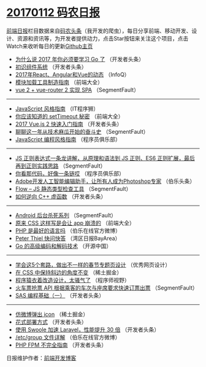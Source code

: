 # [20170112 码农日报](12.md)

[前端日报](http://caibaojian.com/c/news)栏目数据来自[码农头条](http://hao.caibaojian.com/)（我开发的爬虫），每日分享前端、移动开发、设计、资源和资讯等，为开发者提供动力，点击Star按钮来关注这个项目，点击Watch来收听每日的更新[Github主页](https://github.com/kujian/frontendDaily)
* [为什么说 2017 年你必须要学习 Go 了](http://hao.caibaojian.com/21353.html) （开发者头条）
* [初识组件系统](http://hao.caibaojian.com/21359.html) （开发者头条）
* [2017年React、Angular和Vue的动态](http://hao.caibaojian.com/21326.html) （InfoQ）
* [模块加载工具制造指南](http://hao.caibaojian.com/21342.html) （前端大全）
* [vue 2 + vue-router 2 实现 SPA](http://hao.caibaojian.com/21368.html) （SegmentFault）

***
* [JavaScript 风格指南](http://hao.caibaojian.com/21377.html) （IT程序狮）
* [你应该知道的 setTimeout 秘密](http://hao.caibaojian.com/21343.html) （前端大全）
* [2017 Vue.js 2 快速入门指南](http://hao.caibaojian.com/21361.html) （开发者头条）
* [聊聊这一年从技术麻瓜开始的奋斗史](http://hao.caibaojian.com/21365.html) （SegmentFault）
* [JavaScript 编程风格指南](http://hao.caibaojian.com/21350.html) （程序员俱乐部）

***
* [JS 正则表达式一条龙讲解，从原理和语法到 JS 正则、ES6 正则扩展，最后再到正则实践思路](http://hao.caibaojian.com/21366.html) （SegmentFault）
* [你看那代码，好像一条链哎](http://hao.caibaojian.com/21351.html) （程序员俱乐部）
* [Adobe开发人工智能编辑助手，让所有人成为Photoshop专家](http://hao.caibaojian.com/21362.html) （伯乐头条）
* [Flow &#8211; JS 静态类型检查工具](http://hao.caibaojian.com/21364.html) （SegmentFault）
* [如何逆向 C++ 虚函数](http://hao.caibaojian.com/21356.html) （开发者头条）

***
* [Android 后台杀死系列](http://hao.caibaojian.com/21369.html) （SegmentFault）
* [原来 CSS 这样写是会让 app 崩溃的](http://hao.caibaojian.com/21344.html) （前端大全）
* [PHP 是最好的语言吗](http://hao.caibaojian.com/21386.html) （伯乐在线官方微博）
* [Peter Thiel 快问快答](http://hao.caibaojian.com/21337.html) （湾区日报BayArea）
* [Go 的高级编码和解码技术](http://hao.caibaojian.com/21378.html) （开源中国）

***
* [学会这5个套路，做出不一样的春节专题页设计](http://hao.caibaojian.com/21379.html) （优秀网页设计）
* [在 CSS 中保持斜边的角度不变](http://hao.caibaojian.com/21391.html) （稀土掘金）
* [程序猿衣着改造设计，太骚气了](http://hao.caibaojian.com/21370.html) （程序师视野）
* [火车票抢票 API 根据乘客的车次与座席要求快速订票出票](http://hao.caibaojian.com/21367.html) （SegmentFault）
* [SAS 编程基础（一）](http://hao.caibaojian.com/21358.html) （开发者头条）

***
* [仿微博弹出 icon](http://hao.caibaojian.com/21383.html) （稀土掘金）
* [花式部署方式](http://hao.caibaojian.com/21360.html) （开发者头条）
* [使用 Swoole 加速 Laravel，性能提升 30 倍](http://hao.caibaojian.com/21354.html) （开发者头条）
* [/etc/group 文件详解](http://hao.caibaojian.com/21388.html) （伯乐在线官方微博）
* [PHP FPM 不完全指南](http://hao.caibaojian.com/21355.html) （开发者头条）

日报维护作者：[前端开发博客](http://caibaojian.com/) 